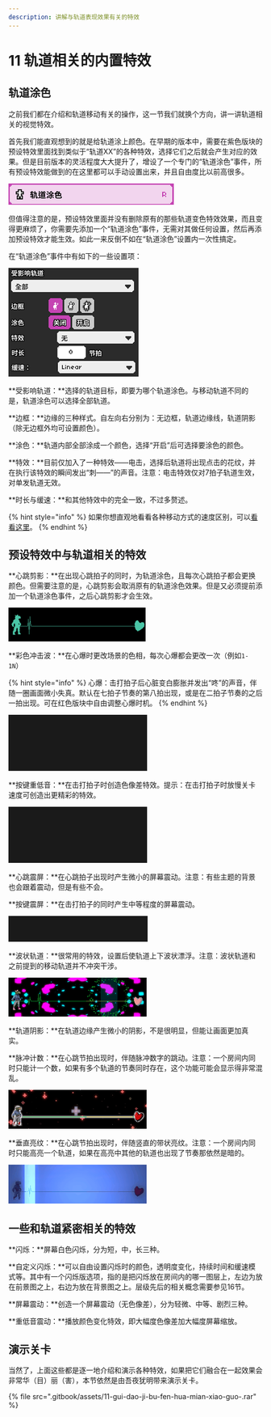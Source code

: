 ```yaml
---
description: 讲解与轨道表现效果有关的特效
---
```


# 11 轨道相关的内置特效

## 轨道涂色

之前我们都在介绍和轨道移动有关的操作，这一节我们就换个方向，讲一讲轨道相关的视觉特效。

首先我们能直观想到的就是给轨道涂上颜色。在早期的版本中，需要在紫色版块的预设特效里面找到类似于“轨道XX”的各种特效，选择它们之后就会产生对应的效果。但是目前版本的灵活程度大大提升了，增设了一个专门的“轨道涂色”事件，所有预设特效能做到的在这里都可以手动设置出来，并且自由度比以前高很多。

![](.gitbook/assets/11-1.png)

但值得注意的是，预设特效里面并没有删除原有的那些轨道变色特效效果，而且变得更麻烦了，你需要先添加一个“轨道涂色”事件，无需对其做任何设置，然后再添加预设特效才能生效。如此一来反倒不如在“轨道涂色”设置内一次性搞定。

在“轨道涂色”事件中有如下的一些设置项：

![](.gitbook/assets/11-2.png)

**受影响轨道：**选择的轨道目标，即要为哪个轨道涂色。与移动轨道不同的是，轨道涂色可以选择全部轨道。

**边框：**边缘的三种样式。自左向右分别为：无边框，轨道边缘线，轨道阴影（除无边框外均可设置颜色）。

**涂色：**轨道内部全部涂成一个颜色，选择“开启”后可选择要涂色的颜色。

**特效：**目前仅加入了一种特效——电击，选择后轨道将出现点击的花纹，并在执行该特效的瞬间发出“刺——”的声音。注意：电击特效仅对7拍子轨道生效，对单发轨道无效。

**时长与缓速：**和其他特效中的完全一致，不过多赘述。

{% hint style="info" %}
如果你想直观地看看各种移动方式的速度区别，可以[看看这里](https://easings.net)。
{% endhint %}

## 预设特效中与轨道相关的特效

**心跳剪影：**在出现心跳拍子的同时，为轨道涂色，且每次心跳拍子都会更换颜色。但需要注意的是，心跳剪影会取消原有的轨道涂色效果。但是又必须提前添加一个轨道涂色事件，之后心跳剪影才会生效。

![](.gitbook/assets/11-3.gif)

**彩色冲击波：**在心爆时更改场景的色相，每次心爆都会更改一次（例如`1-1N`）

{% hint style="info" %}
心爆：击打拍子后心脏变白膨胀并发出“咚”的声音，伴随一圈画面微小失真。默认在七拍子节奏的第八拍出现，或是在二拍子节奏的之后一拍出现。可在红色版块中自由调整心爆时机。
{% endhint %}

![](.gitbook/assets/11-4.gif)

**按键重低音：**在击打拍子时创造色像差特效。提示：在击打拍子时放慢关卡速度可创造出更精彩的特效。

![](.gitbook/assets/11-6.gif)

**心跳震屏：**在心跳拍子出现时产生微小的屏幕震动。注意：有些主题的背景也会跟着震动，但是有些不会。

**按键震屏：**在击打拍子的同时产生中等程度的屏幕震动。

![](.gitbook/assets/11-7.gif)

**波状轨道：**很常用的特效，设置后使轨道上下波状漂浮。注意：波状轨道和之前提到的移动轨道并不冲突干涉。

![](.gitbook/assets/11-9.gif)

**轨道阴影：**在轨道边缘产生微小的阴影，不是很明显，但能让画面更加真实。

**脉冲计数：**在心跳节拍出现时，伴随脉冲数字的跳动。注意：一个房间内同时只能计一个数，如果有多个轨道的节奏同时存在，这个功能可能会显示得非常混乱。

![](.gitbook/assets/11-10.gif)

**垂直亮纹：**在心跳节拍出现时，伴随竖直的带状亮纹。注意：一个房间内同时只能高亮一个轨道，如果在高亮中其他的轨道也出现了节奏那依然是暗的。

![](.gitbook/assets/11-11.gif)

## 一些和轨道紧密相关的特效

**闪烁：**屏幕白色闪烁，分为短，中，长三种。

**自定义闪烁：**可以自由设置闪烁时的颜色，透明度变化，持续时间和缓速模式等。其中有一个闪烁版选项，指的是把闪烁放在房间内的哪一图层上，左边为放在前景图之上，右边为放在背景图之上。层级先后的相关概念需要参见16节。

**屏幕震动：**创造一个屏幕震动（无色像差），分为轻微、中等、剧烈三种。

**重低音震动：**播放颜色变化特效，即大幅度色像差加大幅度屏幕缩放。

## 演示关卡

当然了，上面这些都是逐一地介绍和演示各种特效，如果把它们融合在一起效果会非常华（目）丽（害），本节依然是由吾夜犹明带来演示关卡。

{% file src=".gitbook/assets/11-gui-dao-ji-bu-fen-hua-mian-xiao-guo-.rar" %}



